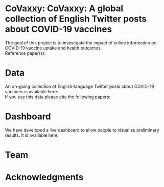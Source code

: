# CoVaxxy: CoVaxxy: A global collection of English Twitter posts about COVID-19 vaccines #

The goal of this project is to investigate the impact of online information on COVID-19 vaccine uptake and health outcomes. <br>
Reference paper(s): 

# Data
An on-going collection of English-language Twitter posts about COVID-19 vaccines is available here: <br>
If you use this data please cite the following papers: 

# Dashboard
We have developed a live dashboard to allow people to visualize preliminary results. It is available here: 

# Team

# Acknowledgments
